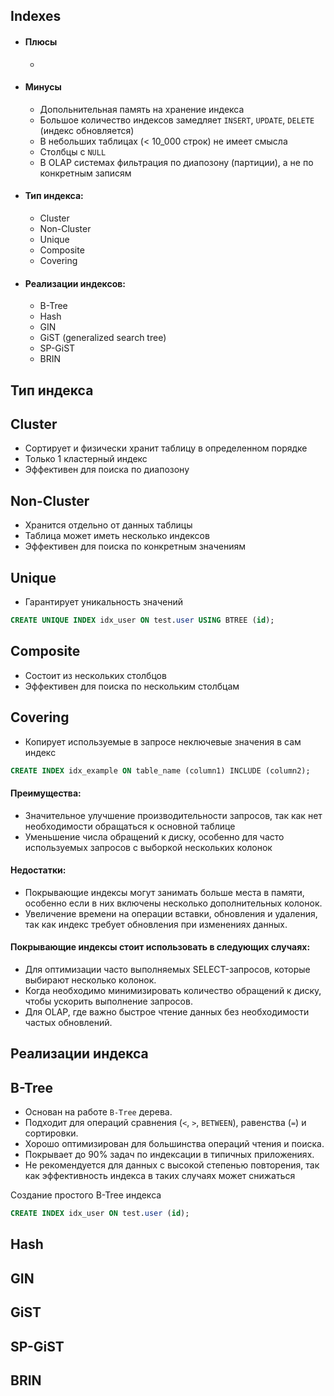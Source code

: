 ## Indexes
- #### Плюсы
  - 
- #### Минусы
  - Допольнительная память на хранение индекса
  - Большое количество индексов замедляет `INSERT`, `UPDATE`, `DELETE` (индекс обновляется)
  - В небольших таблицах (< 10_000 строк) не имеет смысла
  - Столбцы с `NULL`
  - В OLAP системах фильтрация по диапозону (партиции), а не по конкретным записям
    
- #### Тип индекса:
    - Cluster
    - Non-Cluster
    - Unique
    - Composite
    - Covering

- #### Реализации индексов:
  - B-Tree
  - Hash
  - GIN
  - GiST (generalized search tree)
  - SP-GiST
  - BRIN


## Тип индекса
## Cluster
- Сортирует и физически хранит таблицу в определенном порядке
- Только 1 кластерный индекс
- Эффективен для поиска по диапозону

## Non-Cluster
- Хранится отдельно от данных таблицы
- Таблица может иметь несколько индексов
- Эффективен для поиска по конкретным значениям

## Unique
- Гарантирует уникальность значений

```sql
CREATE UNIQUE INDEX idx_user ON test.user USING BTREE (id);
```

## Composite
- Состоит из нескольких столбцов
- Эффективен для поиска по нескольким столбцам

## Covering
- Копирует используемые в запросе неключевые значения в сам индекс

```sql
CREATE INDEX idx_example ON table_name (column1) INCLUDE (column2);
```

#### Преимущества:
  - Значительное улучшение производительности запросов, так как нет необходимости обращаться к основной таблице
  - Уменьшение числа обращений к диску, особенно для часто используемых запросов с выборкой нескольких колонок
#### Недостатки:
  - Покрывающие индексы могут занимать больше места в памяти, особенно если в них включены несколько дополнительных колонок.
  - Увеличение времени на операции вставки, обновления и удаления, так как индекс требует обновления при изменениях данных.

#### Покрывающие индексы стоит использовать в следующих случаях:
- Для оптимизации часто выполняемых SELECT-запросов, которые выбирают несколько колонок.
- Когда необходимо минимизировать количество обращений к диску, чтобы ускорить выполнение запросов.
- Для OLAP, где важно быстрое чтение данных без необходимости частых обновлений.

## Реализации индекса
## B-Tree
- Основан на работе ```B-Tree``` дерева.
- Подходит для операций сравнения (`<`, `>`, `BETWEEN`), равенства (`=`) и сортировки.
- Хорошо оптимизирован для большинства операций чтения и поиска.
- Покрывает до 90% задач по индексации в типичных приложениях.
- Не рекомендуется для данных с высокой степенью повторения, так как эффективность индекса в таких случаях может снижаться
  
Создание простого B-Tree индекса
```sql
CREATE INDEX idx_user ON test.user (id);
```

## Hash

## GIN

## GiST

## SP-GiST

## BRIN
